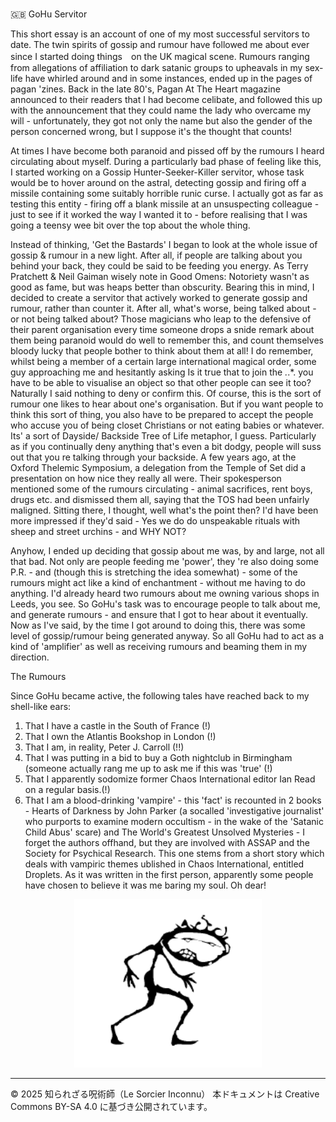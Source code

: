 # 
🇬🇧 GoHu Servitor 

This short essay is an account of one of my most successful servitors to date. The twin spirits of gossip and rumour have followed me about ever since I started doing things　on the UK magical scene. Rumours ranging from allegations of affiliation to dark satanic groups to upheavals in my sex-life have whirled around and in some instances, ended up in the pages of pagan 'zines. Back in the late 80's, Pagan At The Heart magazine announced to their readers that I had become celibate, and followed this up with the announcement that they could name the lady who overcame my will - unfortunately, they got not only the name but also the gender of the person concerned wrong, but I suppose it's the thought that counts!

At times I have become both paranoid and pissed off by the rumours I heard circulating about myself. During a particularly bad phase of feeling like this, I started working on a Gossip Hunter-Seeker-Killer servitor, whose task would be to hover around on the astral, detecting gossip and firing off a missile containing some suitably horrible runic curse. I actually got as far as testing this entity - firing off a blank missile at an unsuspecting colleague - just to see if it worked the way I wanted it to - before realising that I was going a teensy wee bit over the top about the whole thing.

Instead of thinking, 'Get the Bastards' I began to look at the whole issue of gossip & rumour in a new light. After all, if people are talking about you behind your back, they could be said to be feeding you energy. As Terry Pratchett & Neil Gaiman wisely note in Good Omens: Notoriety wasn't as good as fame, but was heaps better than obscurity. Bearing this in mind, I decided to create a servitor that actively worked to generate gossip and rumour, rather than counter it. After all, what's worse, being talked about - or not being talked about? Those magicians who leap to the defensive of their parent organisation every time someone drops a snide remark about them being paranoid would do well to remember this, and count themselves bloody lucky that people bother to think about them at all! I do remember, whilst being a member of a certain large international magical order, some guy approaching me and hesitantly asking Is it true that to join the *.*.*. you have to be able to visualise an object so that other people can see it too? Naturally I said nothing to deny or confirm this. Of course, this is the sort of rumour one likes to hear about one's organisation. But if you want people to think this sort of thing, you also have to be prepared to accept the people who accuse you of being closet Christians or not eating babies or whatever. Its' a sort of Dayside/ Backside Tree of Life metaphor, I guess. Particularly as if you continually deny anything that's even a bit dodgy, people will suss out that you re talking through your backside. A few years ago, at the Oxford Thelemic Symposium, a delegation from the Temple of Set did a presentation on how nice they really all were. Their spokesperson mentioned some of the rumours circulating - animal sacrifices, rent boys, drugs etc. and dismissed them all, saying that the TOS had been unfairly maligned. Sitting there, I thought, well what's the point then? I'd have been more impressed if they'd said - Yes we do do unspeakable rituals with sheep and street urchins - and WHY NOT?

Anyhow, I ended up deciding that gossip about me was, by and large, not all that bad. Not only are people feeding me 'power', they 're also doing some P.R. - and (though this is stretching the idea somewhat) - some of the rumours might act like a kind of enchantment - without me having to do anything. I'd already heard two rumours about me owning various shops in Leeds, you see. So GoHu's task was to encourage people to talk about me, and generate rumours - and ensure that I got to hear about it eventually. Now as I've said, by the time I got around to doing this, there was some level of gossip/rumour being generated anyway. So all GoHu had to act as a kind of 'amplifier' as well as receiving rumours and beaming them in my direction.

The Rumours

Since GoHu became active, the following tales have reached back to my shell-like ears:

1. That I have a castle in the South of France (!)
2. That I own the Atlantis Bookshop in London (!)
3. That I am, in reality, Peter J. Carroll (!!)
4. That I was putting in a bid to buy a Goth nightclub in Birmingham (someone actually rang me up to ask me if this was 'true' (!)
5. That I apparently sodomize former Chaos International editor Ian Read on a regular basis.(!)
6. That I am a blood-drinking 'vampire' - this 'fact' is recounted in 2 books - Hearts of Darkness by John Parker (a socalled 'investigative journalist' who purports to examine modern occultism - in the wake of the 'Satanic Child Abus' scare) and The World's Greatest Unsolved Mysteries - I forget the authors offhand, but they are involved with ASSAP and the Society for Psychical Research. This one stems from a short story which deals with vampiric themes ublished in Chaos International, entitled Droplets. As it was written in the first person, apparently some people have chosen to believe it was me baring my soul. Oh dear!

<div align="center">
  <img src="hine_evocation_pic_001.png" width="300">
</div>

---

© 2025 知られざる呪術師（Le Sorcier Inconnu）
本ドキュメントは Creative Commons BY-SA 4.0 に基づき公開されています。
